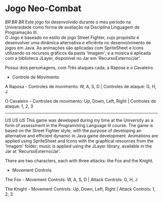 # Jogo Neo-Combat
 *BR BR BR* 
 Este jogo foi desenvolvido durante o meu período na Universidade como forma de avaliação na Disciplina Linguagem de Programação III.  
 O Jogo é baseado no estilo de jogo Street Fighter, cujo propósito é desenvolver uma dinâmica alternativa e eficiênte no desenvolvimento de jogos em Java.
 As animações são aplicadas com SpriteSheet e Icons utilizando os recursos gráficos da pasta 'Imagem'; e a música é aplicada com a biblioteca JLayer, disponível no Jar em 'RecursoExterno/Jar'.  

 Possui dois personagens, com Três ataques cada, a Raposa e o Cavaleiro. 

 - Controle de Movimento

 A Raposa - 
 Controles de movimento: W, A, S, D | Controles de ataque: G, H, J  
 
 O Cavaleiro - 
 Controles de movimento: Up, Down, Left, Right | Controles de ataque: 1, 2, 3

-   -   -   -   -   -   -   -   -   -   -   -   -   -   -   -   -   -   -   -   -   -   -   -

*US US US*
This game was developed during my time at the University as a form of assessment in the Programming Language III course.
The game is based on the Street Fighter style, with the purpose of developing an alternative and efficient dynamic in Java game development.
Animations are applied using SpriteSheet and Icons with the graphical resources from the 'Imagem' folder; music is applied using the JLayer library, available in the Jar at 'RecursoExterno/Jar'.

There are two characters, each with three attacks: the Fox and the Knight.

- Movement Controls

The Fox - 
Movement Controls: W, A, S, D | Attack Controls: G, H, J

The Knight - 
Movement Controls: Up, Down, Left, Right | Attack Controls: 1, 2, 3